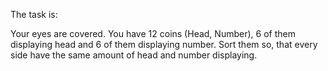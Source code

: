The task is:

Your eyes are covered.
You have 12 coins (Head, Number), 6 of them displaying head and 6 of them displaying number.
Sort them so, that every side have the same amount of head and number displaying.
